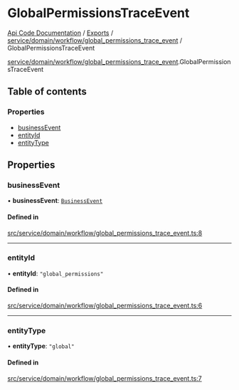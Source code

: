# GlobalPermissionsTraceEvent
 
[Api Code Documentation](../README.md) / [Exports](../modules.md) / [service/domain/workflow/global\_permissions\_trace\_event](../modules/service_domain_workflow_global_permissions_trace_event.md) / GlobalPermissionsTraceEvent

[service/domain/workflow/global\_permissions\_trace\_event](../modules/service_domain_workflow_global_permissions_trace_event.md).GlobalPermissionsTraceEvent

## Table of contents

### Properties

- [businessEvent](service_domain_workflow_global_permissions_trace_event.GlobalPermissionsTraceEvent.md#businessevent)
- [entityId](service_domain_workflow_global_permissions_trace_event.GlobalPermissionsTraceEvent.md#entityid)
- [entityType](service_domain_workflow_global_permissions_trace_event.GlobalPermissionsTraceEvent.md#entitytype)

## Properties

### businessEvent

• **businessEvent**: [`BusinessEvent`](../modules/service_domain_business_event.md#businessevent)

#### Defined in

[src/service/domain/workflow/global_permissions_trace_event.ts:8](https://github.com/openkfw/TruBudget/blob/d07ad94/api/src/service/domain/workflow/global_permissions_trace_event.ts#L8)

___

### entityId

• **entityId**: ``"global_permissions"``

#### Defined in

[src/service/domain/workflow/global_permissions_trace_event.ts:6](https://github.com/openkfw/TruBudget/blob/d07ad94/api/src/service/domain/workflow/global_permissions_trace_event.ts#L6)

___

### entityType

• **entityType**: ``"global"``

#### Defined in

[src/service/domain/workflow/global_permissions_trace_event.ts:7](https://github.com/openkfw/TruBudget/blob/d07ad94/api/src/service/domain/workflow/global_permissions_trace_event.ts#L7)
